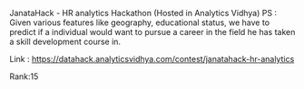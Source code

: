 JanataHack - HR analytics Hackathon (Hosted in Analytics Vidhya)
PS : Given various features like geography, educational status, we have to predict if a individual would want to pursue a career in the field he has taken a skill development course in.

Link : https://datahack.analyticsvidhya.com/contest/janatahack-hr-analytics

Rank:15
